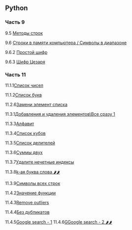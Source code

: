 ## Python

### Часть 9

9.5 [Методы строк](9.5.3.1)

9.6 [Строки в памяти компьютера / Символы в диапазоне](9.6)

9.6.2 [Простой шифр](9.6.2)

9.6.3 [Шифр Цезаря](9.6.3)

### Часть 11

11.1.1[Список чисел](11.1.1)

11.1.2[Список букв](11.1.2)

11.2.6[Замени элемент списка](11.2.6)

11.3.1[Добавления и удаления элементов\Все сразу 1](11.3.1)

11.3.3[Алфавит](11.3.3)

11.3.4[Список кубов](11.3.4)

11.3.5[Список делителей](11.3.5)

11.3.6[Суммы двух](11.3.6)

11.3.7[Удалите нечетные индексы](11.3.7)

11.3.8[k-ая буква слова 🌶️🌶️](11.3.8)

11.3.9[Символы всех строк](11.3.9)

11.4.2[Значение функции](11.4.2)

11.4.3[Remove outliers](11.4.3)

11.4.4[Без дубликатов](11.4.4)

11.4.5[Google search - 1](11.4.5)
11.4.6[GGoogle search - 2 🌶️🌶️](11.4.6)
